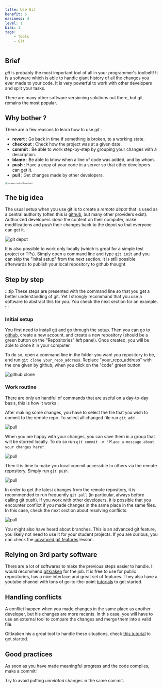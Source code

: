 ```yaml
---
title: Use Git
benefit: 5
easiness: 4
level: 1
bias: 1
tags:
    - Tools
    - Git
---
```


## Brief

*git* is probably the most important tool of all in your programmer's toolbelt! It is a software which is able to handle giant history of all the changes you ever made to your code. It is very powerful to work with other developers and split your tasks.

There are many other software versioning solutions out there, but git remains the most popular.

## Why bother ?

There are a few reasons to learn how to use *git* :

- **revert** : Go back in time if something is broken, to a working state.
- **checkout** : Check how the project was at a given date.
- **commit** : Be able to work step-by-step by grouping your changes with a description.
- **blame** : Be able to know when a line of code was added, and by whom.
- **push** : Have a copy of your code in a server so that other developers can get it.
- **pull** : Get changes made by other developers.

<img src="./img/version-control-flowchart.png" alt="version control flowchart" style="zoom:50%;" />

## The big idea

The usual setup when you use git is to create a *remote depot* that is used as a central authority (often this is [github](https://github.com/), but many other providers exist). Authorized developers *clone* the content on their computer, make modifications and *push* their changes back to the depot so that everyone can get it.

![git depot](./img/git-depot.png)

It is also possible to work only locally (which is great for a simple test project or TPs). Simply open a command line and type `git init` and you can skip the "inital setup" from the next section. It is still possible afterwards to publish your local repository to github thought.

## Step by step

:::tip
These steps are presented with the command line so that you get a better understanding of git. Yet I strongly recommand that you use a software to abstract this for you. You check the next section for an example.
:::

### Initial setup

You first need to install [git](https://git-scm.com/) and go through the setup. Then you can go to [github](https://github.com/), create a new account, and create a new repository (should be a green button on the "Repositories" left panel). Once created, you will be able to clone it in your computer. 

To do so, open a command line in the folder you want you repository to be, and run `git clone your_repo_address`. Replace "your_repo_address" with the one given by github, when you click on the "code" green button.

![github clone](./img/github-clone.png)

### Work routine

There are only an handful of commands that are useful on a day-to-day basis, this is how it works :

After making some changes, you have to select the file that you wish to commit to the remote repo. To select all changed file run `git add .`

![pull](./img/git-add.png)

When you are happy with your changes, you can save them in a group that will be storred locally. To do so run `git commit -m "Place a message about your changes here"`.

![pull](./img/git-commit.png)

Then it is time to make you local commit accessible to others via the remote repository. Simply run `git push`.

![pull](./img/git-push.png)

In order to get the latest changes from the remote repository, it is recommended to run frequently `git pull` (in particular, always before calling git push). If you work with other developers, it is possible that you encounter conflict if you made changes in the same place in the same files. In this case, check the next section about resolving conflicts.

![pull](./img/git-flow.png)

You might also have heard about branches. This is an advanced git feature, you likely not need to use it for your student projects. If you are curious, you can check the [advanced git features](/lessons/advanced-git-features) lesson.

## Relying on 3rd party software

There are a lot of softwares to make the previous steps easier to handle. I would recommend [gitkraken](https://www.gitkraken.com/) for the job. It is free to use for public repositories, has a nice interface and great set of features. They also have a youtube channel with tons of go-to-the-point [tutorials](https://www.youtube.com/watch?v=v4g6y_HsgpA&list=PLe6EXFvnTV7-_41SpakZoTIYCgX4aMTdU) to get started.

## Handling conflicts

A conflict happen when you made changes in the same place as another developer, but his changes are more recents. In this case, you will have to use an external tool to compare the changes and merge them into a valid file. 

Gitkraken his a great tool to handle these situations, check [this tutorial](https://www.gitkraken.com/learn/git/tutorials/how-to-resolve-merge-conflict-in-git) to get started.

## Good practices

As soon as you have made meaningful progress and the code compiles, make a commit!

Try to avoid putting *unrelated* changes in the same commit.
